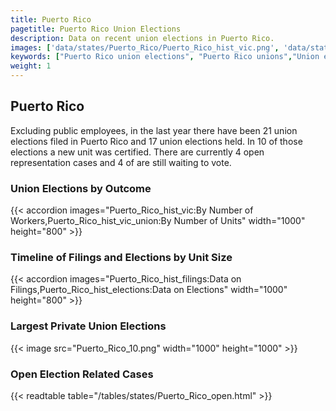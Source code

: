 ```yaml
---
title: Puerto Rico
pagetitle: Puerto Rico Union Elections
description: Data on recent union elections in Puerto Rico.
images: ['data/states/Puerto_Rico/Puerto_Rico_hist_vic.png', 'data/states/Puerto_Rico/Puerto_Rico_hist_size.png', 'data/states/Puerto_Rico/Puerto_Rico_10.png']
keywords: ["Puerto Rico union elections", "Puerto Rico unions","Union elections"]
weight: 1
---
```

##  Puerto Rico

Excluding public employees, in the last year there have been 21 union elections filed in Puerto Rico and 17 union elections held. In 10 of those elections a new unit was certified. There are currently 4 open representation cases and 4 of are still waiting to vote.

### Union Elections by Outcome
{{< accordion images="Puerto_Rico_hist_vic:By Number of Workers,Puerto_Rico_hist_vic_union:By Number of Units" width="1000" height="800" >}}

### Timeline of Filings and Elections by Unit Size
{{< accordion images="Puerto_Rico_hist_filings:Data on Filings,Puerto_Rico_hist_elections:Data on Elections" width="1000" height="800" >}}

### Largest Private Union Elections
{{< image src="Puerto_Rico_10.png" width="1000" height="1000"  >}}

### Open Election Related Cases
{{< readtable table="/tables/states/Puerto_Rico_open.html" >}}

